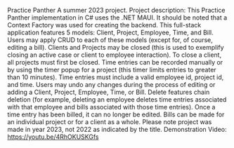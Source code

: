 Practice Panther A summer 2023 project. Project description: This Practice Panther implementation in C# uses the .NET MAUI. It should be noted that a Context Factory was used for creating the backend. This full-stack application features 5 models: Client, Project, Employee, Time, and Bill. Users may apply CRUD to each of these models (except for, of course, editing a bill). Clients and Projects may be closed (this is used to exemplify closing an active case or client to employee interaction). To close a client, all projects must first be closed. Time entries can be recorded manually or by using the timer popup for a project (this timer limits entries to greater than 10 minutes). Time entries must include a valid employee id, project id, and time. Users may undo any changes during the process of editing or adding a Client, Project, Employee, Time, or Bill. Delete features chain deletion (for example, deleting an employee deletes time entries associated with that employee and bills associated with those time entries). Once a time entry has been billed, it can no longer be edited. Bills can be made for an individual project or for a client as a whole. Please note project was made in year 2023, not 2022 as indicated by the title. Demonstration Video: https://youtu.be/4RhOKUSKGfs
